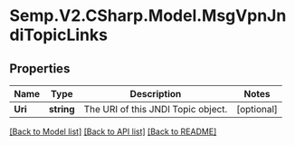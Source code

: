 # Semp.V2.CSharp.Model.MsgVpnJndiTopicLinks
## Properties

Name | Type | Description | Notes
------------ | ------------- | ------------- | -------------
**Uri** | **string** | The URI of this JNDI Topic object. | [optional] 

[[Back to Model list]](../README.md#documentation-for-models) [[Back to API list]](../README.md#documentation-for-api-endpoints) [[Back to README]](../README.md)

